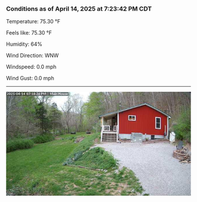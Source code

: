 ### Conditions as of April 14, 2025 at 7:23:42 PM CDT 

Temperature: 75.30 &deg;F

Feels like: 75.30 &deg;F

Humidity: 64%

Wind Direction: WNW

Windspeed: 0.0 mph

Wind Gust: 0.0 mph

---

<img src="./images/latest.jpeg"/>

